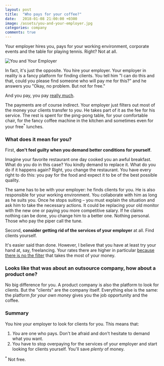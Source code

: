 ```yaml
---
layout: post
title:  "Who pays for your coffee?"
date:   2018-01-08 21:00:00 +0300
image: /assets/you-and-your-employer.jpg
categories: company
comments: true
---
```


Your employer hires you, pays for your working environment, corporate events and the table for playing tennis. Right? Not at all.

<img alt="You and Your Employer" src="{{ site.url }}{{ page.image }}">

In fact, it's just the opposite. You hire your employer. Your employer in reality is a fancy platform for finding clients. You tell him "I can do this and that, could you please find someone who will pay me for this?" and he answers you "Okay, no problem. But not for free."

And you pay, you pay [really much](https://www.entrepreneurs-journey.com/2641/is-outsourcing-exploitation/).

The payments are of course indirect. Your employer just filters out most of the money your clients transfer to _you_. He takes part of it as the fee for his service. The rest is spent for the ping-pong table, for your comfortable chair, for the fancy coffee machine in the kitchen and sometimes even for your free<sup>*</sup> lunches.

### What does it mean for you?

First, __don't feel guilty when you demand better conditions for yourself__.

Imagine your favorite restaurant one day cooked you an awful breakfast. What do you do in this case? You kindly demand to replace it. What do you do if it happens again? Right, you change the restaurant. You have every right to do this: you pay for the food and expect it to be of the best possible quality.

The same has to be with your employer: he finds clients for you. He is also responsible for your working environment. You collaborate with him as long as he suits you. Once he stops suiting – you must explain the situation and ask him to take the necessary actions. It could be replacing your old monitor with the new one or paying you more competitive salary. If he claims nothing can be done, you change him to a better one. Nothing personal. Those who pay the piper call the tune.

Second, __consider getting rid of the services of your employer__ at all. Find clients yourself.

It's easier said than done. However, I believe that you have at least try your hand at, say, freelancing. Your rates there are higher in particular [because there is no the filter](https://www.quora.com/Why-are-freelancers-paid-more-than-employees) that takes the most of your money.

### Looks like that was about an outsource company, how about a product one?

No big difference for you. A product company is also the platform to look for clients. But the "clients" are the company itself. Everything else is the same: the platform _for your own money_ gives you the job opportunity and the coffee.

### Summary

You hire your employer to look for clients for you. This means that:

1. _You_ are one who pays. Don't be afraid and don't hesitate to demand what you want.
2. You have to stop overpaying for the services of your employer and start looking for clients yourself. You'll save _plenty_ of money.

<sup>*</sup> Not free.